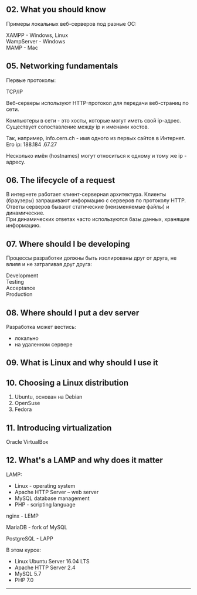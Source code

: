 ## 02. What you should know

Примеры локальных веб-серверов под разные ОС:

XAMPP - Windows, Linux  
WampServer  - Windows  
MAMP  - Mac  

## 05. Networking fundamentals

Первые протоколы:  

TCP/IP  

Веб-серверы используют HTTP-протокол для передачи веб-страниц по сети.  

Компьютеры в сети - это хосты, которые могут иметь свой ip-адрес. Существует сопоставление между ip и именами хостов.  

Так, например, info.cern.ch - имя одного из первых сайтов в Интернет. Его ip: 188.184 .67.27  

Несколько имён (hostnames) могут относиться к одному и тому же ip - адресу.  

## 06. The lifecycle of a request

В интернете работает клиент-серверная архитектура. Клиенты (браузеры) запрашивают информацию с серверов по протоколу HTTP.  
Ответы серверов бывают статические (неизменяемые файлы) и динамические.  
При динамических ответах часто используются базы данных, хранящие информацию.  

## 07. Where should I be developing

Процессы разработки должны быть изолированы друг от друга, не влияя и  не затрагивая друг друга:

Development  
Testing  
Acceptance  
Production  

## 08. Where should I put a dev server

Разработка может вестись:
- локально
- на удаленном сервере

## 09. What is Linux and why should I use it

## 10. Choosing a Linux distribution

1. Ubuntu, основан на Debian
2. OpenSuse
3. Fedora

## 11. Introducing virtualization

Oracle VirtualBox

## 12. What's a LAMP and why does it matter

LAMP:

- Linux - operating system
- Apache HTTP Server – web server
- MySQL database management
- PHP - scripting language

nginx - LEMP

MariaDB - fork of MySQL

PostgreSQL - LAPP

В этом курсе:


- Linux Ubuntu Server 16.04 LTS
- Apache HTTP Server 2.4
- MySQL 5.7
- PHP 7.0

---






